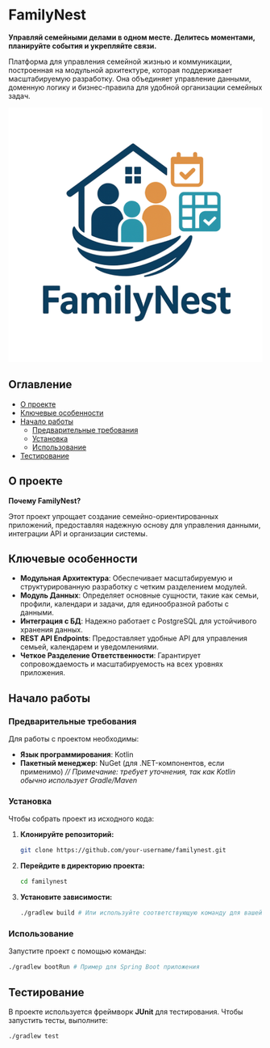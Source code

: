 # FamilyNest

**Управляй семейными делами в одном месте. Делитесь моментами, планируйте события и укрепляйте связи.**

Платформа для управления семейной жизнью и коммуникации, построенная на модульной архитектуре, которая поддерживает масштабируемую разработку. Она объединяет управление данными, доменную логику и бизнес-правила для удобной организации семейных задач.

![FamilyNest Logo](./picture/logo.png)

## Оглавление

- [О проекте](#о-проекте)
- [Ключевые особенности](#ключевые-особенности)
- [Начало работы](#начало-работы)
  - [Предварительные требования](#предварительные-требования)
  - [Установка](#установка)
  - [Использование](#использование)
- [Тестирование](#тестирование)

## О проекте

**Почему FamilyNest?**

Этот проект упрощает создание семейно-ориентированных приложений, предоставляя надежную основу для управления данными, интеграции API и организации системы.

## Ключевые особенности

- **Модульная Архитектура**: Обеспечивает масштабируемую и структурированную разработку с четким разделением модулей.
- **Модуль Данных**: Определяет основные сущности, такие как семьи, профили, календари и задачи, для единообразной работы с данными.
- **Интеграция с БД**: Надежно работает с PostgreSQL для устойчивого хранения данных.
- **REST API Endpoints**: Предоставляет удобные API для управления семьей, календарем и уведомлениями.
- **Четкое Разделение Ответственности**: Гарантирует сопровождаемость и масштабируемость на всех уровнях приложения.

## Начало работы

### Предварительные требования

Для работы с проектом необходимы:

- **Язык программирования**: Kotlin
- **Пакетный менеджер**: NuGet (для .NET-компонентов, если применимо) *// Примечание: требует уточнения, так как Kotlin обычно использует Gradle/Maven*

### Установка

Чтобы собрать проект из исходного кода:

1. **Клонируйте репозиторий:**
   ```bash
   git clone https://github.com/your-username/familynest.git
   ```

2. **Перейдите в директорию проекта:**
   ```bash
   cd familynest
   ```

3. **Установите зависимости:**
   ```bash
   ./gradlew build # Или используйте соответствующую команду для вашей системы сборки
   ```

### Использование

Запустите проект с помощью команды:
```bash
./gradlew bootRun # Пример для Spring Boot приложения
```

## Тестирование

В проекте используется фреймворк **JUnit** для тестирования. Чтобы запустить тесты, выполните:

```bash
./gradlew test
```
